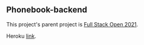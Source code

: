 ## Phonebook-backend

This project's parent project is [Full Stack Open 2021](https://github.com/Prov258/fullstackopen2021).

Heroku [link](https://dry-river-13063.herokuapp.com/).